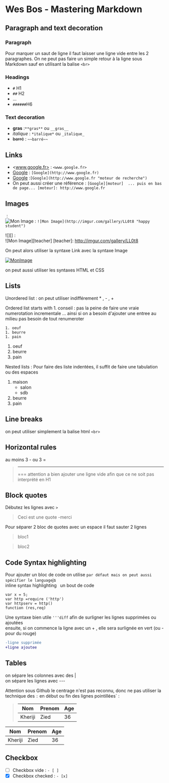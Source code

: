 # Wes Bos - Mastering Markdown

## Paragraph and text decoration

### Paragraph

Pour marquer un saut de ligne il faut laisser une ligne vide entre les 2 paragraphes. On ne peut pas faire un simple retour à la ligne sous Markdown sauf en utilisant la balise `<br>`

### Headings

* `#` H1
* `##` H2  
* ...
* `######`H6

### Text decoration

* **gras** :`**gras**` ou `__gras__` 
* *italique* : `*italique*` ou `_italique_`
* ~~barré~~ : `~~barré~~`

## Links

* <www.google.fr> : `<www.google.fr>`
* [Google](http://www.google.fr) : `[Google](http://www.google.fr)`
* [Google](http://www.google.fr "moteur de recherche") :`[Google](http://www.google.fr "moteur de recherche")`
* On peut aussi créer une référence : `[Google][moteur]  ... puis en bas de page... [moteur]: http://www.google.fr`


## Images

![]() : <br>
![Mon Image](http://imgur.com/gallery/LL0t8 "happy student") : `![Mon Image](http://imgur.com/gallery/LL0t8 "happy student")`

![][] : <br>
![Mon Image][teacher]
[teacher]: http://imgur.com/gallery/LL0t8

On peut alors utiliser la syntaxe Link avec la syntaxe Image

[![MonImage](http://imgur.com/gallery/LL0t8)](http://imgur.com/gallery/LL0t8)

on peut aussi utiliser les syntaxes HTML et CSS

## Lists

Unordered list : on peut utiliser indifférement * , - , +

Ordered list starts with 1. 
conseil : pas la peine de faire une vraie numerotation incrementale ... ainsi si on a besoin d'ajouter une entree au milieu pas besoin de tout renumeroter
```
1. oeuf
1. beurre
1. pain
```

1. oeuf
1. beurre
1. pain


Nested lists : Pour faire des liste indentées, il suffit de faire une tabulation ou des espaces<br>
1. maison
    - salon
    - sdb
1. beurre
1. pain


## Line breaks

on peut utiliser simplement la balise html `<br>`

## Horizontal rules

au moins 3 - ou 3 = <br>
> ---
> ===
attention a bien ajouter une ligne vide afin que ce ne soit pas interprété en H1

## Block quotes

Débutez les lignes avec `>`

>Ceci est une quote
>-merci

Pour séparer 2 bloc de quotes avec un espace il faut sauter 2 lignes
>bloc1


>bloc2

## Code Syntax highlighting

Pour ajouter un bloc de code on utilise ``` par défaut mais on peut aussi spécifier le language ```js <br>
inline syntax highlighting  ` `un bout de code` ` <br>

```
var x = 5;
var http =require ('http')
var httpserv = http()
function (res,req)
```



Une syntaxe bien utile ` '''diff ` afin de surligner les lignes supprimées ou ajoutées  <br>
ensuite, si on commence la ligne avec un + , elle sera surlignée en vert (ou - pour du rouge)
```diff
-ligne supprimée
+ligne ajoutee
```

## Tables

on sépare les colonnes avec des | <br>
on sépare les lignes avec --- <br>

Attention sous Github le centrage n'est pas reconnu, donc ne pas utiliser la technique des `:` en début ou fin des lignes pointillées` :

>Nom|Prenom|Age|
>------|---|---|
>Kheriji|Zied|36|

Nom|Prenom|Age|
------|---|---|
|Kheriji|Zied|36|

## Checkbox

- [ ] Checkbox vide : `- [ ]`
- [x] Checkbox checked : `- [x]` 
